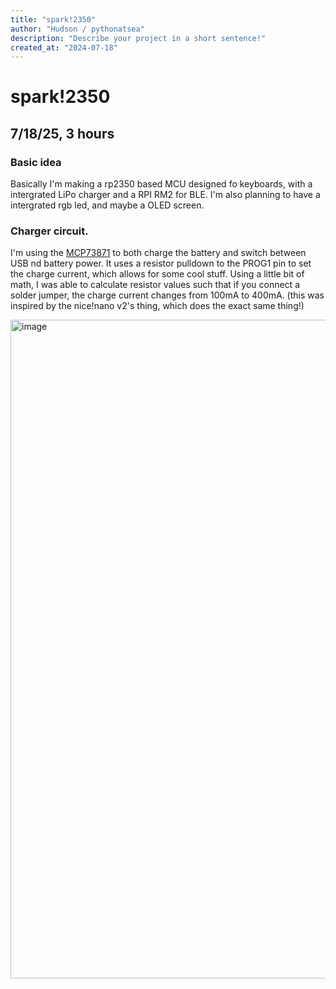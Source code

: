 ```yaml
---
title: "spark!2350"
author: "Hudson / pythonatsea"
description: "Describe your project in a short sentence!"
created_at: "2024-07-18"
---
```


# spark!2350

## 7/18/25, 3 hours

### Basic idea

Basically I'm making a rp2350 based MCU designed fo keyboards, with a intergrated LiPo charger and a RPI RM2 for BLE. I'm also planning to have a intergrated rgb led, and maybe a OLED screen.

### Charger circuit.

I'm using the [MCP73871](https://www.microchip.com/en-us/product/MCP73871) to both charge the battery and switch between USB nd battery power. It uses a resistor pulldown to the PROG1 pin to set the charge current, which allows for some cool stuff. Using a little bit of math, I was able to calculate resistor values such that if you connect a solder jumper, the charge current changes from 100mA to 400mA. (this was inspired by the nice!nano v2's thing, which does the exact same thing!)

<img width="1573" height="1054" alt="image" src="https://github.com/user-attachments/assets/d897e4da-35e3-43e2-871e-34118503cecb" />
